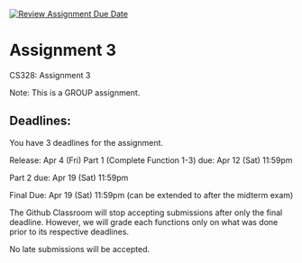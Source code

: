 [![Review Assignment Due Date](https://classroom.github.com/assets/deadline-readme-button-22041afd0340ce965d47ae6ef1cefeee28c7c493a6346c4f15d667ab976d596c.svg)](https://classroom.github.com/a/BPJXG0md)
# Assignment 3

CS328: Assignment 3

Note: This is a GROUP assignment.

## Deadlines:
You have 3 deadlines for the assignment.

Release: Apr 4 (Fri)
Part 1 (Complete Function 1-3) due: Apr 12 (Sat) 11:59pm

Part 2 due: Apr 19 (Sat) 11:59pm

Final Due: Apr 19 (Sat) 11:59pm (can be extended to after the midterm exam)

The Github Classroom will stop accepting submissions after only the final deadline. However, we will grade each functions only on what was done prior to its respective deadlines.

No late submissions will be accepted.
